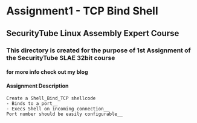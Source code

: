 
# Assignment1 - TCP Bind Shell

## SecurityTube Linux Assembly Expert Course

### This directory is created for the purpose of 1st Assignment of the SecurityTube SLAE 32bit course

#### for more info check out my blog 

#### Assignment Description

~~~~~~~~~~~~~~~~~~~~~~~~~~~~~~~~~~~~~~~~~~~~~~~~~~~~~~~~~~~~
Create a Shell_Bind_TCP shellcode
- Binds to a port__
- Execs Shell on incoming connection__
Port number should be easily configurable__
~~~~~~~~~~~~~~~~~~~~~~~~~~~~~~~~~~~~~~~~~~~~~~~~~~~~~~~~~~~~
